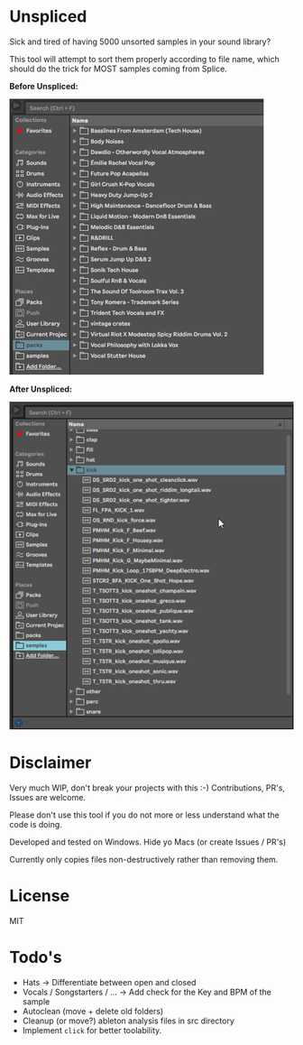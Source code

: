 # Unspliced

Sick and tired of having 5000 unsorted samples in your sound library?

This tool will attempt to sort them properly according to file name, which should do the trick for MOST samples coming from Splice.

**Before Unspliced:**

![Before](images/before_unspliced.png)

**After Unspliced:**

![After](images/after_unspliced.png)



# Disclaimer

Very much WIP, don't break your projects with this :-) Contributions, PR's, Issues are welcome.

Please don't use this tool if you do not  more or less understand what the code is doing.

Developed and tested on Windows. Hide yo Macs (or create Issues / PR's)

Currently only copies files non-destructively rather than removing them.

# License 

MIT

# Todo's

* Hats -> Differentiate between open and closed
* Vocals / Songstarters / ... -> Add check for the Key and BPM of the sample
* Autoclean (move + delete old folders)
* Cleanup (or move?) ableton analysis files in src directory
* Implement `click` for better toolability.